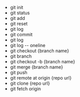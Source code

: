 - git init
- git status 
- git add
- git reset
- git log
- git commit
- git log
- git log -- oneline
- git checkout {branch name}
- git branch
- git checkout -b {branch name}
- git merge {branch name}
- git push
- git remote at origin {repo url}
- git clone {repo url}
- git fetch origin